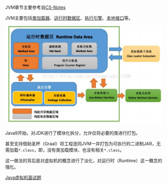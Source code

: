 JVM章节主要参考自[CS-Notes](https://www.cyc2018.xyz/)

JVM主要包括<u>类加载器</u>、<u>运行时数据区</u>、<u>执行引擎</u>、<u>本地接口</u>等。

![](../images/3/jvm-memory-structure.png)



Java9开始，对JDK进行了模块化拆分，允许仅将必要的类进行打包。

甚至支持借助圣杯（Graal）将工程连同JVM一并打包为可执行的二进制JAR，无需加载`*.class`，即，没有类加载模块、也没有相关`*.class`。

这一做法的背后是对虚拟机的概念进行了淡化，对运行时（Runtime）这一概念的强化。

[Java虚拟机面试题](https://blog.csdn.net/ThinkWon/article/details/104390752)

